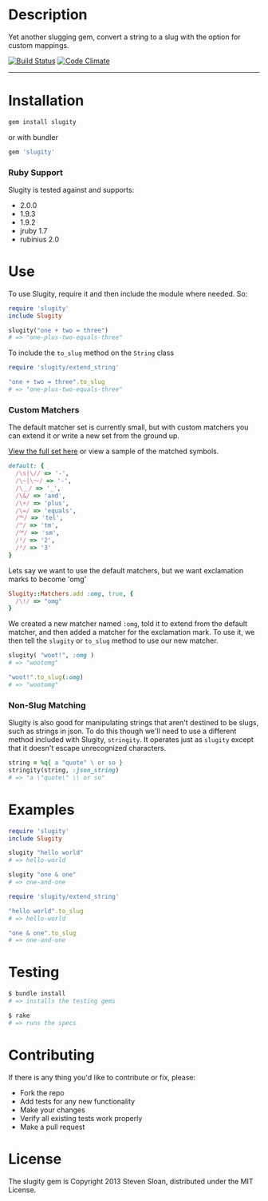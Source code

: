 Description
===========

Yet another slugging gem, convert a string to a slug with the option for custom mappings.

[![Build Status](https://travis-ci.org/stevenosloan/slugity.png)](https://travis-ci.org/stevenosloan/slugity) [![Code Climate](https://codeclimate.com/github/stevenosloan/slugity.png)](https://codeclimate.com/github/stevenosloan/slugity)

---

Installation
============

```bash
gem install slugity
```

or with bundler

```ruby
gem 'slugity'
```

### Ruby Support

Slugity is tested against and supports:

- 2.0.0
- 1.9.3
- 1.9.2
- jruby 1.7
- rubinius 2.0

Use
===

To use Slugity, require it and then include the module where needed. So:

```ruby
require 'slugity'
include Slugity

slugity("one + two = three")
# => "one-plus-two-equals-three"
```

To include the `to_slug` method on the `String` class

```ruby
require 'slugity/extend_string'

"one + two = three".to_slug
# => "one-plus-two-equals-three"
```

### Custom Matchers

The default matcher set is currently small, but with custom matchers you can extend it or write a new set from the ground up.

[View the full set here](lib/slugity/matchers/default.rb) or view a sample of the matched symbols.

```ruby
default: {
  /\s|\// => '-',
  /\~|\～/ => '-',
  /\＿/ => '_',
  /\&/ => 'and',
  /\+/ => 'plus',
  /\=/ => 'equals',
  /℡/ => 'tel',
  /™/ => 'tm',
  /℠/ => 'sm',
  /²/ => '2',
  /³/ => '3'
}
```

Lets say we want to use the default matchers, but we want exclamation marks to become 'omg'

```ruby
Slugity::Matchers.add :omg, true, {
  /\!/ => "omg"
}
```
We created a new matcher named `:omg`, told it to extend from the default matcher, and then added a matcher for the exclamation mark. To use it, we then tell the `slugity` or `to_slug` method to use our new matcher.

```ruby
slugity( "woot!", :omg )
# => "wootomg"

"woot!".to_slug(:omg)
# => "wootomg"
```

### Non-Slug Matching

Slugity is also good for manipulating strings that aren't destined to be slugs, such as strings in json. To do this though we'll need to use a different method included with Slugity, `stringity`. It operates just as `slugity` except that it doesn't escape unrecognized characters.

```ruby
string = %q{ a "quote" \ or so }
stringity(string, :json_string)
# => "a \"quote\" \\ or so"
```

Examples
========

```ruby
require 'slugity'
include Slugity

slugity "hello world"
# => hello-world

slugity "one & one"
# => one-and-one
```

```ruby
require 'slugity/extend_string'

"hello world".to_slug
# => hello-world

"one & one".to_slug
# => one-and-one
```

Testing
=======

```bash
$ bundle install
# => installs the testing gems

$ rake
# => runs the specs
```


Contributing
============

If there is any thing you'd like to contribute or fix, please:

- Fork the repo
- Add tests for any new functionality
- Make your changes
- Verify all existing tests work properly
- Make a pull request

License
=======
The slugity gem is Copyright 2013 Steven Sloan, distributed under the MIT License.
